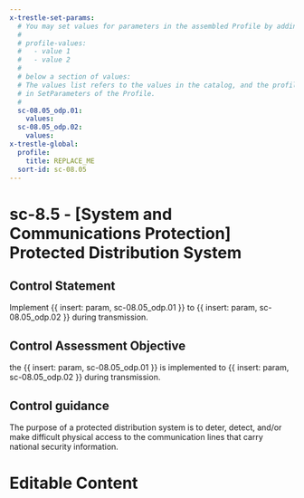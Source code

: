 ```yaml
---
x-trestle-set-params:
  # You may set values for parameters in the assembled Profile by adding
  #
  # profile-values:
  #   - value 1
  #   - value 2
  #
  # below a section of values:
  # The values list refers to the values in the catalog, and the profile-values represent values
  # in SetParameters of the Profile.
  #
  sc-08.05_odp.01:
    values:
  sc-08.05_odp.02:
    values:
x-trestle-global:
  profile:
    title: REPLACE_ME
  sort-id: sc-08.05
---
```


# sc-8.5 - \[System and Communications Protection\] Protected Distribution System

## Control Statement

Implement {{ insert: param, sc-08.05_odp.01 }} to {{ insert: param, sc-08.05_odp.02 }} during transmission.

## Control Assessment Objective

the {{ insert: param, sc-08.05_odp.01 }} is implemented to {{ insert: param, sc-08.05_odp.02 }} during transmission.

## Control guidance

The purpose of a protected distribution system is to deter, detect, and/or make difficult physical access to the communication lines that carry national security information.

# Editable Content

<!-- Make additions and edits below -->
<!-- The above represents the contents of the control as received by the profile, prior to additions. -->
<!-- If the profile makes additions to the control, they will appear below. -->
<!-- The above markdown may not be edited but you may edit the content below, and/or introduce new additions to be made by the profile. -->
<!-- If there is a yaml header at the top, parameter values may be edited. Use --set-parameters to incorporate the changes during assembly. -->
<!-- The content here will then replace what is in the profile for this control, after running profile-assemble. -->
<!-- The current profile has no added parts for this control, but you may add new ones here. -->
<!-- Each addition must have a heading either of the form ## Control my_addition_name -->
<!-- or ## Part a. (where the a. refers to one of the control statement labels.) -->
<!-- "## Control" parts are new parts added after the statement part. -->
<!-- "## Part" parts are new parts added into the top-level statement part with that label. -->
<!-- Subparts may be added with nested hash levels of the form ### My Subpart Name -->
<!-- underneath the parent ## Control or ## Part being added -->
<!-- See https://ibm.github.io/compliance-trestle/tutorials/ssp_profile_catalog_authoring/ssp_profile_catalog_authoring for guidance. -->
